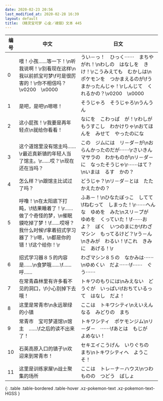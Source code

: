 ```yaml
---
date: 2020-02-23 20:56
last_modified_at: 2020-02-28 16:39
layout: default
title: 《精灵宝可梦 心金／魂银》文本 445
---
```

| 编号 | 中文 | 日文 |
| ---- | ---- | ---- |
| 0 | 喂！小孩……等一下！\n听我说啊！\r别看现在这样\n我以前抓宝可梦\f可是很厉害的！\r你不相信吗？\v0200　\x0000 | うい－っ！　ひっく⋯⋯　まちやがれ！\nわしの　はなしを　きけ！\rこうみえても　むかしは\nポケモンを　つかまえるのが\fうまかったんじゃ！\rしんじて　くれるかの？\v0200　\x0000 |
| 1 | 是吧，是吧\n嗯嗯！ | そうじゃろ　そうじゃろ\nうんうん |
| 2 | 这小屁孩！\r我要是再年轻点\n就给你看看！ | なにを　こわっぱ　が！\rわしが　もうすこし　わかけりゃ\nおてほんを　みせて　やったのにな |
| 3 | 这个道馆里没有馆主吗……\r最近真新镇的年轻人当了馆主。\r……哎？\n现在还在当吗？ | この　ジムには　リ－ダ－が\nおらんかったのだが⋯⋯\rさいきん　マサラの　わかものが\nリ－ダ－に　なったそうじゃ\r⋯⋯はて？\nいまは　るす　かの？ |
| 4 | 怎么样？\n跟馆主比试过了吗？ | どうじゃ？\nリ－ダ－とは　たたかえたかの？ |
| 5 | 呼噜！\n在太阳底下打盹，\f结果睡着了！\r……做了个奇怪的梦，\n催眠貘吃掉了梦！\f……哎呀？我什么时候\f拿着招式学习器了？\r嗯，\n都是你的错！\f这个给你！\r | ふあ－！\nひなたぼっこ　してて\fねむって　しまった！\r⋯⋯へんな　ゆめを　みた\nスリ－プが　ゆめを　くっていた！\f⋯⋯およ？　ぼく　いつのまにか\fわざマシン　もってるけど？\rう－ん\nきみが　わるい！\fこれ　きみに　あげる！\r |
| 6 | 招式学习器８５的内容是……\n食梦哦……\f……呼…… | わざマシン８５の　なかみは⋯⋯\nゆめくい　だよ⋯⋯\f⋯⋯　ぐう⋯⋯ |
| 7 | 在常青森林里有许多看不见的洞口，\f小心别掉下去哦！ | トキワのもりには\nみえない　どうぐが　いっぱい\fおちているって　はなし　だよ！ |
| 8 | 这里是常青市\n永远翠绿的小镇 | ここは　トキワシティ\nえいえんなる　みどりの　まち |
| 9 | 常青市　宝可梦道馆\n馆主　……\f之后的读不出来了！ | トキワシティ　ポケモンジム\nリ－ダ－　⋯⋯\fあとは　もじが　よめない！ |
| 10 | 石英高原入口的镇子\n欢迎来到常青市！ | セキエイこうげん　いりぐちの　まち\nトキワシティへ　ようこそ！ |
| 11 | 这里是训练家屋\n战士聚集的场所 | ここは　トレ－ナ－ハウス\nつわものの　つどう　ばしょ |
{: .table .table-bordered .table-hover .xz-pokemon-text .xz-pokemon-text-HGSS }